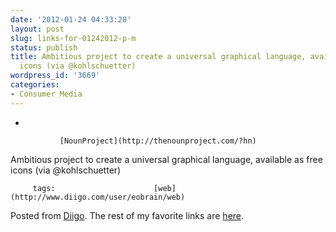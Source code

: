 ```yaml
---
date: '2012-01-24 04:33:28'
layout: post
slug: links-for-01242012-p-m
status: publish
title: Ambitious project to create a universal graphical language, available as free
  icons (via @kohlschuetter)
wordpress_id: '3669'
categories:
- Consumer Media
---
```


     
  *      

               [NounProject](http://thenounproject.com/?hn)      

     

Ambitious project to create a universal graphical language, available as free icons (via @kohlschuetter)

             

         tags:                      [web](http://www.diigo.com/user/eobrain/web)

                                       
 

Posted from [Diigo](http://www.diigo.com). The rest of my favorite links are [here](http://www.diigo.com/user/eobrain).
